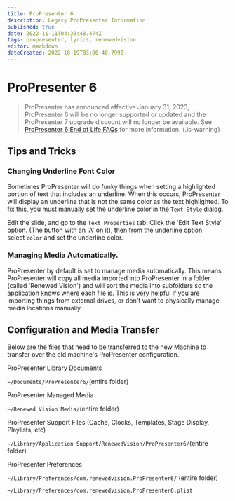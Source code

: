 ```yaml
---
title: ProPresenter 6
description: Legacy ProPresenter Information
published: true
date: 2022-11-11T04:38:48.474Z
tags: propresenter, lyrics, renewedvision
editor: markdown
dateCreated: 2022-10-19T03:00:40.799Z
---
```


# ProPresenter 6

> ProPresenter has announced effective January 31, 2023, ProPresenter 6 will be no longer supported or updated and the ProPresenter 7 upgrade discount will no longer be available. See [ProPresenter 6 End of Life FAQs](https://support.renewedvision.com/hc/en-us/articles/10589582923027-ProPresenter6-End-of-Life-Frequently-Asked-Questions) for more information.
{.is-warning}



## Tips and Tricks

### Changing Underline Font Color

Sometimes ProPresenter will do funky things when setting a highlighted portion of text that includes an underline. When this occurs, ProPresenter will display an underline that is not the same color as the text highlighted. To fix this, you must manually set the underline color in the	`Text Style` dialog.

Edit the slide, and go to the `Text Properties` tab. Click the 'Edit Text Style' option. (The button with an 'A' on it), then from the underline option select `color` and set the underline color.

### Managing Media Automatically.

ProPresenter by default is set to manage media automatically. This means ProPresenter will copy all media imported into ProPresenter in a folder (called 'Renewed Vision') and will sort the media into subfolders so the application knows where each file is. This is very helpful if you are importing things from external drives, or don't want to physically manage media locations manually.

## Configuration and Media Transfer

Below are the files that need to be transferred to the new Machine to transfer over the old machine's ProPresenter configuration.

ProPresenter Library Documents

`~/Documents/ProPresenter6/`(entire folder)

ProPresenter Managed Media

`~/Renewed Vision Media/`(entire folder)

ProPresenter Support Files (Cache, Clocks, Templates, Stage Display, Playlists, etc)

`~/Library/Application Support/RenewedVision/ProPresenter6/`(entire folder)

ProPresenter Preferences

`~/Library/Preferences/com.renewedvision.ProPresenter6/` (entire folder)

`~/Library/Preferences/com.renewedvision.ProPresenter6.plist`